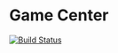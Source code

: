 # Game Center

[![Build Status](https://travis-ci.com/cmput402-w19/assignment4tdd-gamecenter.svg?branch=master)](https://travis-ci.com/cmput402-w19/assignment4tdd-gamecenter)
